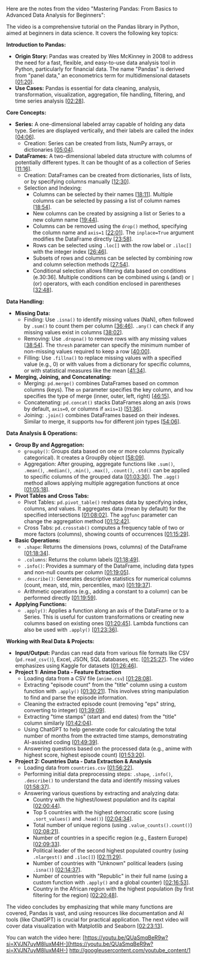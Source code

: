 Here are the notes from the video "Mastering Pandas: From Basics to Advanced Data Analysis for Beginners":

The video is a comprehensive tutorial on the Pandas library in Python, aimed at beginners in data science. It covers the following key topics:

**Introduction to Pandas:**
* **Origin Story:** Pandas was created by Wes McKinney in 2008 to address the need for a fast, flexible, and easy-to-use data analysis tool in Python, particularly for financial data. The name "Pandas" is derived from "panel data," an econometrics term for multidimensional datasets \[[01:20](http://www.youtube.com/watch?v=QUaSmqBeR9w&t=80)\].
* **Use Cases:** Pandas is essential for data cleaning, analysis, transformation, visualization, aggregation, file handling, filtering, and time series analysis \[[02:28](http://www.youtube.com/watch?v=QUaSmqBeR9w&t=148)\].

**Core Concepts:**
* **Series:** A one-dimensional labeled array capable of holding any data type. Series are displayed vertically, and their labels are called the index \[[04:06](http://www.youtube.com/watch?v=QUaSmqBeR9w&t=246)\].
    * Creation: Series can be created from lists, NumPy arrays, or dictionaries \[[05:04](http://www.youtube.com/watch?v=QUaSmqBeR9w&t=304)\].
* **DataFrames:** A two-dimensional labeled data structure with columns of potentially different types. It can be thought of as a collection of Series \[[11:16](http://www.youtube.com/watch?v=QUaSmqBeR9w&t=676)\].
    * Creation: DataFrames can be created from dictionaries, lists of lists, or by specifying columns manually \[[12:30](http://www.youtube.com/watch?v=QUaSmqBeR9w&t=750)\].
    * Selection and Indexing:
        * Columns can be selected by their names \[[18:11](http://www.youtube.com/watch?v=QUaSmqBeR9w&t=1091)\]. Multiple columns can be selected by passing a list of column names \[[18:54](http://www.youtube.com/watch?v=QUaSmqBeR9w&t=1134)\].
        * New columns can be created by assigning a list or Series to a new column name \[[19:44](http://www.youtube.com/watch?v=QUaSmqBeR9w&t=1184)\].
        * Columns can be removed using the `drop()` method, specifying the column name and `axis=1` \[[22:01](http://www.youtube.com/watch?v=QUaSmqBeR9w&t=1321)\]. The `inplace=True` argument modifies the DataFrame directly \[[23:58](http://www.youtube.com/watch?v=QUaSmqBeR9w&t=1438)\].
        * Rows can be selected using `.loc[]` with the row label or `.iloc[]` with the integer index \[[26:46](http://www.youtube.com/watch?v=QUaSmqBeR9w&t=1606)\].
        * Subsets of rows and columns can be selected by combining row and column selection methods \[[27:54](http://www.youtube.com/watch?v=QUaSmqBeR9w&t=1674)\].
        * Conditional selection allows filtering data based on conditions (e.30:36]. Multiple conditions can be combined using `&` (and) or `|` (or) operators, with each condition enclosed in parentheses \[[32:48](http://www.youtube.com/watch?v=QUaSmqBeR9w&t=1968)\].

**Data Handling:**
* **Missing Data:**
    * Finding: Use `.isna()` to identify missing values (NaN), often followed by `.sum()` to count them per column \[[36:46](http://www.youtube.com/watch?v=QUaSmqBeR9w&t=2206)\]. `.any()` can check if any missing values exist in columns \[[38:02](http://www.youtube.com/watch?v=QUaSmqBeR9w&t=2282)\].
    * Removing: Use `.dropna()` to remove rows with any missing values \[[38:54](http://www.youtube.com/watch?v=QUaSmqBeR9w&t=2334)\]. The `thresh` parameter can specify the minimum number of non-missing values required to keep a row \[[40:00](http://www.youtube.com/watch?v=QUaSmqBeR9w&t=2400)\].
    * Filling: Use `.fillna()` to replace missing values with a specified value (e.g., 0) or with values from a dictionary for specific columns, or with statistical measures like the mean \[[41:34](http://www.youtube.com/watch?v=QUaSmqBeR9w&t=2494)\].
* **Merging, Joining, and Concatenating:**
    * Merging: `pd.merge()` combines DataFrames based on common columns (keys). The `on` parameter specifies the key column, and `how` specifies the type of merge (inner, outer, left, right) \[[46:15](http://www.youtube.com/watch?v=QUaSmqBeR9w&t=2775)\].
    * Concatenating: `pd.concat()` stacks DataFrames along an axis (rows by default, `axis=0`, or columns if `axis=1`) \[[51:36](http://www.youtube.com/watch?v=QUaSmqBeR9w&t=3096)\].
    * Joining: `.join()` combines DataFrames based on their indexes. Similar to merge, it supports `how` for different join types \[[54:06](http://www.youtube.com/watch?v=QUaSmqBeR9w&t=3246)\].

**Data Analysis & Operations:**
* **Group By and Aggregation:**
    * `groupby()`: Groups data based on one or more columns (typically categorical). It creates a GroupBy object \[[58:09](http://www.youtube.com/watch?v=QUaSmqBeR9w&t=3489)\].
    * Aggregation: After grouping, aggregate functions like `.sum()`, `.mean()`, `.median()`, `.min()`, `.max()`, `.count()`, `.std()` can be applied to specific columns of the grouped data \[[01:03:30](http://www.youtube.com/watch?v=QUaSmqBeR9w&t=3810)\]. The `.agg()` method allows applying multiple aggregation functions at once \[[01:05:18](http://www.youtube.com/watch?v=QUaSmqBeR9w&t=3918)\].
* **Pivot Tables and Cross Tabs:**
    * Pivot Tables: `pd.pivot_table()` reshapes data by specifying index, columns, and values. It aggregates data (mean by default) for the specified intersections \[[01:08:02](http://www.youtube.com/watch?v=QUaSmqBeR9w&t=4082)\]. The `aggfunc` parameter can change the aggregation method \[[01:12:42](http://www.youtube.com/watch?v=QUaSmqBeR9w&t=4362)\].
    * Cross Tabs: `pd.crosstab()` computes a frequency table of two or more factors (columns), showing counts of occurrences \[[01:15:29](http://www.youtube.com/watch?v=QUaSmqBeR9w&t=4529)\].
* **Basic Operations:**
    * `.shape`: Returns the dimensions (rows, columns) of the DataFrame \[[01:18:34](http://www.youtube.com/watch?v=QUaSmqBeR9w&t=4714)\].
    * `.columns`: Returns the column labels \[[01:18:49](http://www.youtube.com/watch?v=QUaSmqBeR9w&t=4729)\].
    * `.info()`: Provides a summary of the DataFrame, including data types and non-null counts per column \[[01:19:05](http://www.youtube.com/watch?v=QUaSmqBeR9w&t=4745)\].
    * `.describe()`: Generates descriptive statistics for numerical columns (count, mean, std, min, percentiles, max) \[[01:19:37](http://www.youtube.com/watch?v=QUaSmqBeR9w&t=4777)\].
    * Arithmetic operations (e.g., adding a constant to a column) can be performed directly \[[01:19:59](http://www.youtube.com/watch?v=QUaSmqBeR9w&t=4799)\].
* **Applying Functions:**
    * `.apply()`: Applies a function along an axis of the DataFrame or to a Series. This is useful for custom transformations or creating new columns based on existing ones \[[01:20:45](http://www.youtube.com/watch?v=QUaSmqBeR9w&t=4845)\]. Lambda functions can also be used with `.apply()` \[[01:23:36](http://www.youtube.com/watch?v=QUaSmqBeR9w&t=5016)\].

**Working with Real Data & Projects:**
* **Input/Output:** Pandas can read data from various file formats like CSV (`pd.read_csv()`), Excel, JSON, SQL databases, etc. \[[01:25:27](http://www.youtube.com/watch?v=QUaSmqBeR9w&t=5127)\]. The video emphasizes using Kaggle for datasets \[[01:26:46](http://www.youtube.com/watch?v=QUaSmqBeR9w&t=5206)\].
* **Project 1: Anime Data - Feature Extraction**
    * Loading data from a CSV file (`anime.csv`) \[[01:28:08](http://www.youtube.com/watch?v=QUaSmqBeR9w&t=5288)\].
    * Extracting "episode count" from the "title" column using a custom function with `.apply()` \[[01:30:21](http://www.youtube.com/watch?v=QUaSmqBeR9w&t=5421)\]. This involves string manipulation to find and parse the episode information.
    * Cleaning the extracted episode count (removing "eps" string, converting to integer) \[[01:39:09](http://www.youtube.com/watch?v=QUaSmqBeR9w&t=5949)\].
    * Extracting "time stamps" (start and end dates) from the "title" column similarly \[[01:42:04](http://www.youtube.com/watch?v=QUaSmqBeR9w&t=6124)\].
    * Using ChatGPT to help generate code for calculating the total number of months from the extracted time stamps, demonstrating AI-assisted coding \[[01:49:39](http://www.youtube.com/watch?v=QUaSmqBeR9w&t=6579)\].
    * Answering questions based on the processed data (e.g., anime with highest score, highest episode count) \[[01:53:20](http://www.youtube.com/watch?v=QUaSmqBeR9w&t=6800)\].
* **Project 2: Countries Data - Data Extraction & Analysis**
    * Loading data from `countries.csv` \[[01:56:22](http://www.youtube.com/watch?v=QUaSmqBeR9w&t=6982)\].
    * Performing initial data preprocessing steps: `.shape`, `.info()`, `.describe()` to understand the data and identify missing values \[[01:58:37](http://www.youtube.com/watch?v=QUaSmqBeR9w&t=7117)\].
    * Answering various questions by extracting and analyzing data:
        * Country with the highest/lowest population and its capital \[[02:00:44](http://www.youtube.com/watch?v=QUaSmqBeR9w&t=7244)\].
        * Top 5 countries with the highest democratic score (using `.sort_values()` and `.head()`) \[[02:04:34](http://www.youtube.com/watch?v=QUaSmqBeR9w&t=7474)\].
        * Total number of unique regions (using `.value_counts().count()`) \[[02:08:21](http://www.youtube.com/watch?v=QUaSmqBeR9w&t=7701)\].
        * Number of countries in a specific region (e.g., Eastern Europe) \[[02:09:33](http://www.youtube.com/watch?v=QUaSmqBeR9w&t=7773)\].
        * Political leader of the second highest populated country (using `.nlargest()` and `.iloc[]`) \[[02:11:29](http://www.youtube.com/watch?v=QUaSmqBeR9w&t=7889)\].
        * Number of countries with "Unknown" political leaders (using `.isna()`) \[[02:14:37](http://www.youtube.com/watch?v=QUaSmqBeR9w&t=8077)\].
        * Number of countries with "Republic" in their full name (using a custom function with `.apply()` and a global counter) \[[02:16:53](http://www.youtube.com/watch?v=QUaSmqBeR9w&t=8213)\].
        * Country in the African region with the highest population (by first filtering for the region) \[[02:20:48](http://www.youtube.com/watch?v=QUaSmqBeR9w&t=8448)\].

The video concludes by emphasizing that while many functions are covered, Pandas is vast, and using resources like documentation and AI tools (like ChatGPT) is crucial for practical application. The next video will cover data visualization with Matplotlib and Seaborn \[[02:23:13](http://www.youtube.com/watch?v=QUaSmqBeR9w&t=8593)\].

You can watch the video here: [https://youtu.be/QUaSmqBeR9w?si=XVJN7uyM8IuxM4H-](https://youtu.be/QUaSmqBeR9w?si=XVJN7uyM8IuxM4H-)
http://googleusercontent.com/youtube_content/1
